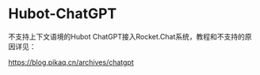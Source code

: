 # Hubot-ChatGPT

不支持上下文语境的Hubot ChatGPT接入Rocket.Chat系统，教程和不支持的原因详见：

https://blog.pikaq.cn/archives/chatgpt